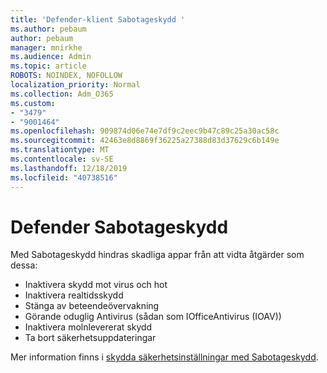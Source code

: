 ```yaml
---
title: 'Defender-klient Sabotageskydd '
ms.author: pebaum
author: pebaum
manager: mnirkhe
ms.audience: Admin
ms.topic: article
ROBOTS: NOINDEX, NOFOLLOW
localization_priority: Normal
ms.collection: Adm_O365
ms.custom:
- "3479"
- "9001464"
ms.openlocfilehash: 909874d06e74e7df9c2eec9b47c89c25a30ac58c
ms.sourcegitcommit: 42463e8d8869f36225a27388d83d37629c6b149e
ms.translationtype: MT
ms.contentlocale: sv-SE
ms.lasthandoff: 12/18/2019
ms.locfileid: "40738516"
---
```

# <a name="defender-tamper-protection"></a>Defender Sabotageskydd 

Med Sabotageskydd hindras skadliga appar från att vidta åtgärder som dessa:

- Inaktivera skydd mot virus och hot
- Inaktivera realtidsskydd
- Stänga av beteendeövervakning
- Görande oduglig Antivirus (sådan som IOfficeAntivirus (IOAV))
- Inaktivera molnlevererat skydd
- Ta bort säkerhetsuppdateringar

Mer information finns i [skydda säkerhetsinställningar med Sabotageskydd](https://docs.microsoft.com/windows/security/threat-protection/windows-defender-antivirus/prevent-changes-to-security-settings-with-tamper-protection).